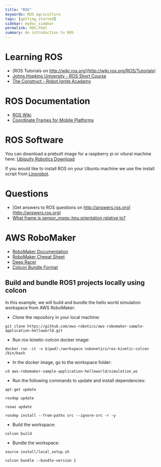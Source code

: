 ```yaml
---
title: "ROS"
keywords: ROS agriculture
tags: [getting_started]
sidebar: mydoc_sidebar
permalink: ROS.html
summary: An introduction to ROS
---
```


# Learning ROS
 * [ROS Tutorials on http://wiki.ros.org](http://wiki.ros.org/ROS/Tutorials)
 * [Johns Hopkins University - ROS Short Course](https://dscl.lcsr.jhu.edu/home/courses/ros_short_course_fall_2017/)
 * [The Construct - Robot Ignite Acadamy](https://www.robotigniteacademy.com)

# ROS Documentation
* [ROS Wiki](http://wiki.ros.org)
* [Coordinate Frames for Mobile Platforms](http://www.ros.org/reps/rep-0105.html)

# ROS Software
You can download a prebuilt image for a raspberry pi or vitural machine here: [Ubiquity Robotics Download](https://downloads.ubiquityrobotics.com/)

If you would like to install ROS on your Ubuntu machine we use the install script from [Linorobot](https://github.com/linorobot/rosme).

# Questions
* [Get answers to ROS questions on http://answers.ros.org](http://answers.ros.org)
* [What frame is sensor_msgs::Imu.orientation relative to?](https://answers.ros.org/question/50870/what-frame-is-sensor_msgsimuorientation-relative-to/)

# AWS RoboMaker

* [RoboMaker Documentation](https://docs.aws.amazon.com/robomaker/latest/dg/what-is-robomaker.html)
* [RoboMaker Cheeat Sheet](https://www.techrepublic.com/article/aws-robomaker-a-cheat-sheet/)
* [Deep Racer](https://github.com/aws-robotics/aws-robomaker-sample-application-deepracer)
* [Colcon Bundle Format](https://github.com/colcon/colcon-bundle/blob/master/BUNDLE_FORMAT.md)

## Build and bundle ROS1 projects locally using colcon

In this example, we will build and bundle the hello world simulation workspace from AWS RoboMaker:

* Clone the repository in your local machine: 

`git clone https://github.com/aws-robotics/aws-robomaker-sample-application-helloworld.git`

* Run ros-kinetic-colcon docker image: 

`docker run -it -v $(pwd):/workspace nubonetics/ros-kinetic-colcon /bin/bash`

* In the docker image, go to the workspace folder: 

`cd aws-robomaker-sample-application-helloworld/simulation_ws`

* Run the following commands to update and install dependencies:

`apt-get update`

`rosdep update`

`rosws update`

`rosdep install --from-paths src --ignore-src -r -y`

* Build the workspace:

`colcon build`

* Bundle the workspace:

`source install/local_setup.sh`

`colcon bundle --bundle-version 1`
